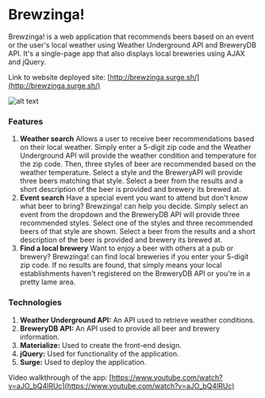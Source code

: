 # Brewzinga!

Brewzinga! is a web application that recommends beers based on an event or the user's local weather using Weather Underground API and BreweryDB API. It's a single-page app that also displays local breweries using AJAX and jQuery.

Link to website deployed site: [http://brewzinga.surge.sh/](http://brewzinga.surge.sh/)

![alt text](https://github.com/bradefting/Brewzinga/blob/master/img/Brewzinga-readMe.jpg)

### Features

1. **Weather search** Allows a user to receive beer recommendations based on their local weather. Simply enter a 5-digit zip code and the Weather Underground API will provide the weather condition and temperature for the zip code. Then, three styles of beer are recommended based on the weather temperature. Select a style and the BreweryAPI will provide three beers matching that style. Select a beer from the results and a short description of the beer is provided and brewery its brewed at.
2. **Event search** Have a special event you want to attend but don't know what beer to bring? Brewzinga! can help you decide. Simply select an event from the dropdown and the BreweryDB API will provide three recommended styles. Select one of the styles and three recommended beers of that style are shown. Select a beer from the results and a short description of the beer is provided and brewery its brewed at.   
3. **Find a local brewery** Want to enjoy a beer with others at a pub or brewery? Brewzinga! can find local breweries if you enter your 5-digit zip code. If no results are found, that simply means your local establishments haven't registered on the BreweryDB API or you're in a pretty lame area.

### Technologies

1. **Weather Underground API:** An API used to retrieve weather conditions.
2. **BreweryDB API:** An API used to provide all beer and brewery information.
3. **Materialize:** Used to create the front-end design.
4. **jQuery:** Used for functionality of the application.
5. **Surge:** Used to deploy the application.

Video walkthrough of the app: [https://www.youtube.com/watch?v=aJO_bQ4lRUc](https://www.youtube.com/watch?v=aJO_bQ4lRUc)
